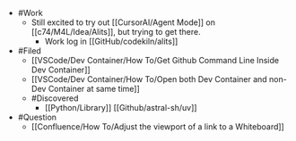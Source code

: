 - #Work
	- Still excited to try out [[CursorAI/Agent Mode]] on [[c74/M4L/Idea/Alits]], but trying to get there.
		- Work log in [[GitHub/codekiln/alits]]
- #Filed
	- [[VSCode/Dev Container/How To/Get Github Command Line Inside Dev Container]]
	- [[VSCode/Dev Container/How To/Open both Dev Container and non-Dev Container at same time]]
	- #Discovered
		- [[Python/Library]] [[Github/astral-sh/uv]]
- #Question
	- [[Confluence/How To/Adjust the viewport of a link to a Whiteboard]]